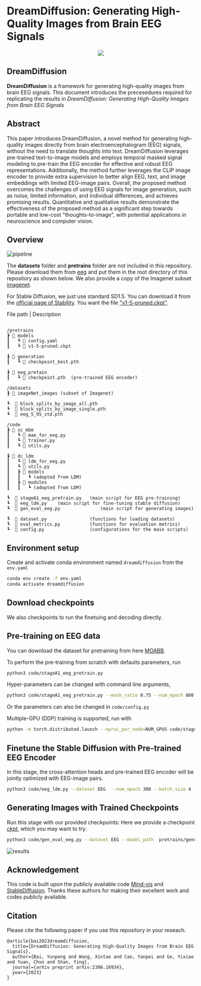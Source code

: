 # DreamDiffusion: Generating High-Quality Images from Brain EEG Signals
<p align="center">
<img src=assets/eeg_teaser.png />
</p>

## DreamDiffusion
**DreamDiffusion** is a framework for generating high-quality images from brain EEG signals.
This document introduces the precesedures required for replicating the results in *DreamDiffusion: Generating High-Quality Images from Brain EEG Signals*

## Abstract
This paper introduces DreamDiffusion, a novel method for generating high-quality images directly from brain electroencephalogram (EEG) signals, without the need to translate thoughts into text. DreamDiffusion leverages pre-trained text-to-image models and employs temporal masked signal modeling to pre-train the EEG encoder for effective and robust EEG representations. Additionally, the method further leverages the CLIP image encoder to provide extra supervision to better align EEG, text, and image embeddings with limited EEG-image pairs. Overall, the proposed method overcomes the challenges of using EEG signals for image generation, such as noise, limited information, and individual differences, and achieves promising results. Quantitative and qualitative results demonstrate the effectiveness of the proposed method as a significant step towards portable and low-cost "thoughts-to-image", with potential applications in neuroscience and computer vision. 


## Overview
![pipeline](assets/eeg_pipeline.png)


The **datasets** folder and **pretrains** folder are not included in this repository. 
Please download them from [eeg](https://github.com/perceivelab/eeg_visual_classification) and put them in the root directory of this repository as shown below. We also provide a copy of the Imagenet subset [imagenet](https://drive.google.com/file/d/1y7I9bG1zKYqBM94odcox_eQjnP9HGo9-/view?usp=drive_link).

For Stable Diffusion, we just use standard SD1.5. You can download it from the [official page of Stability](https://huggingface.co/runwayml/stable-diffusion-v1-5/tree/main). You want the file ["v1-5-pruned.ckpt"](https://huggingface.co/runwayml/stable-diffusion-v1-5/tree/main).

File path | Description
```

/pretrains
┣ 📂 models
┃   ┗ 📜 config.yaml
┃   ┗ 📜 v1-5-pruned.ckpt

┣ 📂 generation  
┃   ┗ 📜 checkpoint_best.pth 

┣ 📂 eeg_pretain
┃   ┗ 📜 checkpoint.pth  (pre-trained EEG encoder)

/datasets
┣ 📂 imageNet_images (subset of Imagenet)

┗  📜 block_splits_by_image_all.pth
┗  📜 block_splits_by_image_single.pth 
┗  📜 eeg_5_95_std.pth  

/code
┣ 📂 sc_mbm
┃   ┗ 📜 mae_for_eeg.py
┃   ┗ 📜 trainer.py
┃   ┗ 📜 utils.py

┣ 📂 dc_ldm
┃   ┗ 📜 ldm_for_eeg.py
┃   ┗ 📜 utils.py
┃   ┣ 📂 models
┃   ┃   ┗ (adopted from LDM)
┃   ┣ 📂 modules
┃   ┃   ┗ (adopted from LDM)

┗  📜 stageA1_eeg_pretrain.py   (main script for EEG pre-training)
┗  📜 eeg_ldm.py    (main script for fine-tuning stable diffusion)
┗  📜 gen_eval_eeg.py               (main script for generating images)

┗  📜 dataset.py                (functions for loading datasets)
┗  📜 eval_metrics.py           (functions for evaluation metrics)
┗  📜 config.py                 (configurations for the main scripts)

```


## Environment setup

Create and activate conda environment named ```dreamdiffusion``` from the ```env.yaml```
```sh
conda env create -f env.yaml
conda activate dreamdiffusion
```

## Download checkpoints

We also checkpoints to run the finetuing and decoding directly. 



## Pre-training on EEG data

You can download the dataset for pretraining from here [MOABB](https://github.com/NeuroTechX/moabb).

To perform the pre-training from scratch with defaults parameters, run 
```sh
python3 code/stageA1_eeg_pretrain.py
``` 

Hyper-parameters can be changed with command line arguments,
```sh
python3 code/stageA1_eeg_pretrain.py --mask_ratio 0.75 --num_epoch 800 --batch_size 2
```

Or the parameters can also be changed in ```code/config.py```

Multiple-GPU (DDP) training is supported, run with 
```sh
python -m torch.distributed.launch --nproc_per_node=NUM_GPUS code/stageA1_eeg_pretrain.py
```



## Finetune the Stable Diffusion with Pre-trained EEG Encoder
In this stage, the cross-attention heads and pre-trained EEG encoder will be jointly optimized with EEG-image pairs. 

```sh
python3 code/eeg_ldm.py --dataset EEG  --num_epoch 300 --batch_size 4 --pretrain_mbm_path ./pretrains/eeg_pretrain/checkpoint.pth
```


## Generating Images with Trained Checkpoints
Run this stage with our provided checkpoints: Here we provide a checkpoint [ckpt](https://drive.google.com/file/d/1Ygplxe1TB68-aYu082bjc89nD8Ngklnc/view?usp=drive_link), which you may want to try.
```sh
python3 code/gen_eval_eeg.py --dataset EEG --model_path  pretrains/generation/checkpoint.pth
```


![results](assets/results.png)

## Acknowledgement

This code is built upon the publicly available code [Mind-vis](https://github.com/zjc062/mind-vis) and [StableDiffusion](https://github.com/CompVis/stable-diffusion). Thanks these authors for making their excellent work and codes publicly available.


## Citation ##
Please cite the following paper if you use this repository in your reseach.

```
@article{bai2023dreamdiffusion,
  title={DreamDiffusion: Generating High-Quality Images from Brain EEG Signals},
  author={Bai, Yunpeng and Wang, Xintao and Cao, Yanpei and Ge, Yixiao and Yuan, Chun and Shan, Ying},
  journal={arXiv preprint arXiv:2306.16934},
  year={2023}
}
